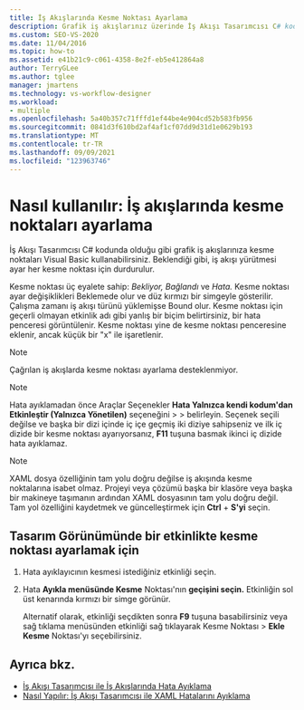 ```yaml
---
title: İş Akışlarında Kesme Noktası Ayarlama
description: Grafik iş akışlarınız üzerinde İş Akışı Tasarımcısı C# kodunda olduğu gibi kesme noktaları ayarlamak için Visual Basic kullanmayı öğrenin.
ms.custom: SEO-VS-2020
ms.date: 11/04/2016
ms.topic: how-to
ms.assetid: e41b21c9-c061-4358-8e2f-eb5e412864a8
author: TerryGLee
ms.author: tglee
manager: jmartens
ms.technology: vs-workflow-designer
ms.workload:
- multiple
ms.openlocfilehash: 5a40b357c71fffd1ef44be4e904cd52b583fb956
ms.sourcegitcommit: 0841d3f610bd2af4af1cf07dd9d31d1e0629b193
ms.translationtype: MT
ms.contentlocale: tr-TR
ms.lasthandoff: 09/09/2021
ms.locfileid: "123963746"
---
```

# <a name="how-to-set-breakpoints-in-workflows"></a>Nasıl kullanılır: İş akışlarında kesme noktaları ayarlama

İş Akışı Tasarımcısı C# kodunda olduğu gibi grafik iş akışlarınıza kesme noktaları Visual Basic kullanabilirsiniz. Beklendiği gibi, iş akışı yürütmesi ayar her kesme noktası için durdurulur.

Kesme noktası üç eyalete sahip: *Bekliyor,* *Bağlandı* ve *Hata.* Kesme noktası ayar değişiklikleri Beklemede olur ve düz kırmızı bir simgeyle gösterilir. Çalışma zamanı iş akışı türünü yüklemişse Bound olur. Kesme noktası için geçerli olmayan etkinlik adı gibi yanlış bir biçim belirtirsiniz, bir hata penceresi görüntülenir. Kesme noktası yine de kesme noktası penceresine eklenir, ancak küçük bir "x" ile işaretlenir.

> [!NOTE]
> Çağrılan iş akışlarda kesme noktası ayarlama desteklenmiyor.

> [!NOTE]
> Hata ayıklamadan önce Araçlar Seçenekler **Hata Yalnızca kendi kodum'dan Etkinleştir (Yalnızca Yönetilen)** seçeneğini   >    >   belirleyin. Seçenek seçili değilse ve başka bir dizi içinde iç içe geçmiş iki diziye sahipseniz ve ilk iç dizide bir kesme noktası ayarıyorsanız, **F11** tuşuna basmak ikinci iç dizide hata ayıklamaz.

> [!NOTE]
> XAML dosya özelliğinin tam yolu doğru değilse iş akışında kesme noktalarına isabet olmaz. Projeyi veya çözümü başka bir klasöre veya başka bir makineye taşımanın ardından XAML dosyasının tam yolu doğru değil. Tam yol özelliğini kaydetmek ve güncelleştirmek için **Ctrl** + **S'yi** seçin.

## <a name="to-set-a-breakpoint-on-an-activity-in-the-design-view"></a>Tasarım Görünümünde bir etkinlikte kesme noktası ayarlamak için

1. Hata ayıklayıcının kesmesi istediğiniz etkinliği seçin.

2. Hata **Ayıkla menüsünde Kesme** Noktası'nın **geçişini seçin.** Etkinliğin sol üst kenarında kırmızı bir simge görünür.

   Alternatif olarak, etkinliği seçdikten sonra **F9** tuşuna basabilirsiniz veya sağ tıklama menüsünden etkinliği sağ tıklayarak Kesme Noktası  >  **Ekle Kesme** Noktası'yı seçebilirsiniz.

## <a name="see-also"></a>Ayrıca bkz.

- [İş Akışı Tasarımcısı ile İş Akışlarında Hata Ayıklama](../workflow-designer/debugging-workflows-with-the-workflow-designer.md)
- [Nasıl Yapılır: İş Akışı Tasarımcısı ile XAML Hatalarını Ayıklama](../workflow-designer/how-to-debug-xaml-with-the-workflow-designer.md)

